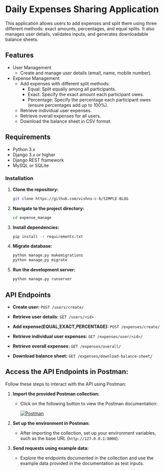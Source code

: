 # Daily Expenses Sharing Application

This application allows users to add expenses and split them using three different methods: exact amounts, percentages, and equal splits. It also manages user details, validates inputs, and generates downloadable balance sheets.

## Features

- User Management
  - Create and manage user details (email, name, mobile number).
- Expense Management
  - Add expenses with different split methods:
    - Equal: Split equally among all participants.
    - Exact: Specify the exact amount each participant owes.
    - Percentage: Specify the percentage each participant owes (ensure percentages add up to 100%).
  - Retrieve individual user expenses.
  - Retrieve overall expenses for all users.
  - Download the balance sheet in CSV format.

## Requirements

- Python 3.x
- Django 3.x or higher
- Django REST framework
- MySQL or SQLite

### Installation

1. **Clone the repository:**

   ```bash
   git clone https://github.com/vishnu-c-b/SIMPLE-BLOG

   ```

2. **Navigate to the project directory:**

   ```bash
   cd expense_manage
   ```

3. **Install dependencies:**

   ```bash
   pip install -r requirements.txt
   ```

4. **Migrate database:**

   ```bash
   python manage.py makemigrations
   python manage.py migrate
   ```

5. **Run the development server:**

   ```bash
   python manage.py runserver
   ```

## API Endpoints

- **Create user:** `POST /users/create/`

- **Retrieve user details:** `GET /users/<id>`

- **Add expense(EQUAL,EXACT,PERCENTAGE):** `POST /expenses/create/`

- **Retrieve individual user expenses:** `GET /expenses/user/<id>/`

- **Retrieve overall expenses:** `GET /expenses/overall/`

- **Download balance sheet:** `GET /expenses/download-balance-sheet/`

## Access the API Endpoints in Postman:

Follow these steps to interact with the API using Postman:

1. **Import the provided Postman collection:**

   - Click on the following button to view the Postman documentation:

     [![Postman](https://run.pstmn.io/button.svg)](https://documenter.getpostman.com/view/33931821/2sA3kaDKpu)

2. **Set up the environment in Postman:**

   - After importing the collection, set up your environment variables, such as the base URL (`http://127.0.0.1:8000`).

3. **Send requests using example data:**
   - Explore the endpoints documented in the collection and use the example data provided in the documentation as test inputs.
